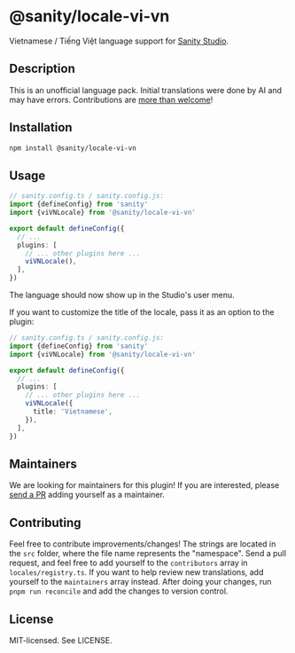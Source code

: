 # @sanity/locale-vi-vn

Vietnamese / Tiếng Việt language support for [Sanity Studio](https://www.sanity.io/).

## Description

This is an unofficial language pack. Initial translations were done by AI and may have errors. Contributions are [more than welcome](#contributing)!

## Installation

```sh
npm install @sanity/locale-vi-vn
```

## Usage

```ts
// sanity.config.ts / sanity.config.js:
import {defineConfig} from 'sanity'
import {viVNLocale} from '@sanity/locale-vi-vn'

export default defineConfig({
  // ...
  plugins: [
    // ... other plugins here ...
    viVNLocale(),
  ],
})
```

The language should now show up in the Studio's user menu.

If you want to customize the title of the locale, pass it as an option to the plugin:

```ts
// sanity.config.ts / sanity.config.js:
import {defineConfig} from 'sanity'
import {viVNLocale} from '@sanity/locale-vi-vn'

export default defineConfig({
  // ...
  plugins: [
    // ... other plugins here ...
    viVNLocale({
      title: 'Vietnamese',
    }),
  ],
})
```

## Maintainers

We are looking for maintainers for this plugin!
If you are interested, please [send a PR](/CONTRIBUTING.md#maintaining-a-locale) adding yourself as a maintainer.

## Contributing

Feel free to contribute improvements/changes! The strings are located in the `src` folder, where the file name represents the "namespace". Send a pull request, and feel free to add yourself to the `contributors` array in `locales/registry.ts`. If you want to help review new translations, add yourself to the `maintainers` array instead. After doing your changes, run `pnpm run reconcile` and add the changes to version control.

## License

MIT-licensed. See LICENSE.
